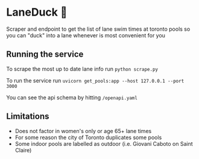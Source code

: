 # LaneDuck 🦆

Scraper and endpoint to get the list of lane swim times at toronto pools
so you can "duck" into a lane whenever is most convenient for you

## Running the service

To scrape the most up to date lane info run `python scrape.py`

To run the service run `uvicorn get_pools:app --host 127.0.0.1 --port 3000`

You can see the api schema by hitting  `/openapi.yaml`

## Limitations

- Does not factor in women's only or age 65+ lane times
- For some reason the city of Toronto duplicates some pools
- Some indoor pools are labelled as outdoor (i.e. Giovani Caboto on Saint Claire)
